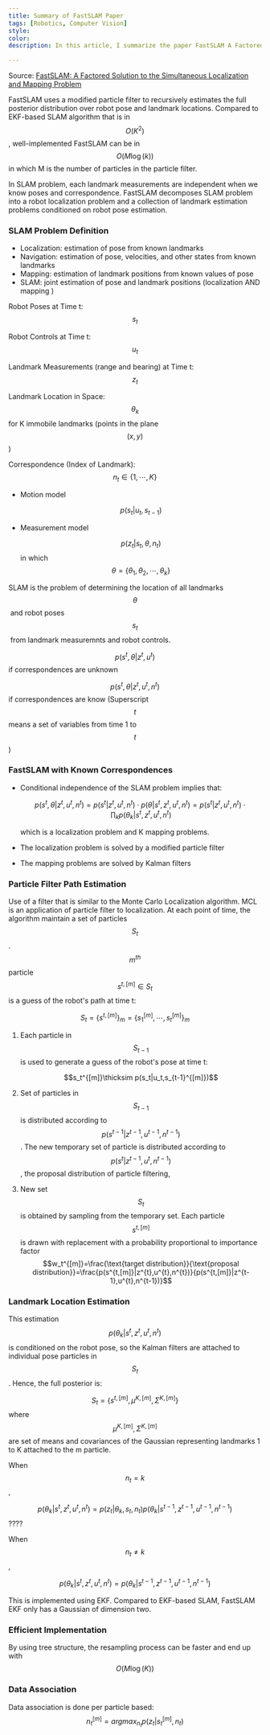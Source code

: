 ```yaml
---
title: Summary of FastSLAM Paper
tags: [Robotics, Computer Vision]
style: 
color: 
description: In this article, I summarize the paper FastSLAM A Factored Solution to the Simultaneous Localization and Mapping Problem

---
```


Source: [FastSLAM: A Factored Solution to the Simultaneous Localization and Mapping Problem](https://www.semanticscholar.org/paper/FastSLAM%3A-a-factored-solution-to-the-simultaneous-Montemerlo-Thrun/6410aacd3f02f12bf78a8b3e5e664d263cee2183)

FastSLAM uses a modified particle filter to recursively estimates the full posterior distribution over robot pose and landmark locations. Compared to EKF-based SLAM algorithm that is in $$O(K^2)$$, well-implemented FastSLAM can be in $$O(M\log(k))$$ in which M is the number of particles in the particle filter.  

In SLAM problem, each landmark measurements are independent when we know poses and correspondence. FastSLAM decomposes SLAM problem into a robot localization problem and a collection of landmark estimation problems conditioned on robot pose estimation. 

### SLAM Problem Definition

- Localization: estimation of pose from known landmarks
- Navigation: estimation of pose, velocities, and other states from known landmarks
- Mapping: estimation of landmark positions from known values of pose
- SLAM: joint estimation of pose and landmark positions (localization AND mapping  )

Robot Poses at Time t: $$s_t$$

Robot Controls at Time t: $$u_t$$

Landmark Measurements (range and bearing) at Time t: $$z_t$$

Landmark Location in Space: $$\theta_k$$ for K immobile landmarks (points in the plane $$(x,y)$$)

Correspondence (Index of Landmark): $$n_t\in\{1,\cdots,K\}$$

- Motion model

  $$p(s_t|u_t,s_{t-1})$$

- Measurement model

  $$p(z_t|s_t,\theta,n_t)$$ in which $$\theta=\{\theta_1,\theta_2,\cdots,\theta_k\}$$ 

SLAM is the problem of determining the location of all landmarks $$\theta$$​ and robot poses $$s_t$$​ from landmark measuremnts and robot controls.

$$p(s^t,\theta|z^t,u^t)$$ if correspondences are unknown

$$p(s^t,\theta|z^t,u^t,n^t)$$ if correspondences are know (Superscript $$t$$ means a set of variables from time 1 to $$t$$)

### FastSLAM with Known Correspondences

- Conditional independence of the SLAM problem implies that:

  $$p(s^t,\theta|z^t,u^t,n^t)=p(s^t|z^t,u^t,n^t)\cdot p(\theta|s^t,z^t,u^t,n^t)=p(s^t|z^t,u^t,n^t)\cdot \prod_kp(\theta_k|s^t,z^t,u^t,n^t)$$ 

  which is a localization problem and K mapping problems.

- The localization problem is solved by a modified particle filter

- The mapping problems are solved by Kalman filters

### Particle Filter Path Estimation

Use of a filter that is similar to the Monte Carlo Localization algorithm. MCL is an application of particle filter to localization. At each point of time, the algorithm maintain a set of particles $$S_t$$. $$m^{th}$$ particle $$s^{t,[m]}\in S_t$$ is a guess of the robot's path at time t:

$$S_t=\{s^{t,[m]}\}_m=\{s_1^{[m]},\cdots,s_t^{[m]}\}_m$$

1. Each particle in $$S_{t-1}$$ is used to generate a guess of the robot's pose at time t:

   $$s_t^{[m]}\thicksim p(s_t|u_t,s_{t-1}^{[m]})$$

2. Set of particles in $$S_{t-1}$$ is distributed according to $$p(s^{t-1}|z^{t-1},u^{t-1},n^{t-1})$$. The new temporary set of particle is distributed according to $$p(s^{t}|z^{t-1},u^{t},n^{t-1})$$, the proposal distribution of particle filtering,

3. New set $$S_t$$ is obtained by sampling from the temporary set. Each particle $$s^{t,[m]}$$ is drawn with replacement with a probability proportional to importance factor $$w_t^{[m]}=\frac{\text{target distribution}}{\text{proposal distribution}}=\frac{p(s^{t,[m]}|z^{t},u^{t},n^{t})}{p(s^{t,[m]}|z^{t-1},u^{t},n^{t-1})}$$

### Landmark Location Estimation

This estimation $$p(\theta_k|s^t,z^t,u^t,n^t)$$ is conditioned on the robot pose, so the Kalman filters are attached to individual pose particles in $$S_t$$. Hence, the full posterior is:

$$S_t=\{s^{t,[m]},\mu^{K,[m]},\Sigma^{K,[m]}\}$$ where $$\mu^{K,[m]},\Sigma^{K,[m]}$$ are set of means and covariances of the Gaussian representing landmarks 1 to K attached to the m particle.

When $$n_t=k$$,

$$p(\theta_k|s^t,z^t,u^t,n^t)=p(z_t|\theta_k,s_t,n_t)p(\theta_k|s^{t-1},z^{t-1},u^{t-1},n^{t-1})$$ ????

When $$n_t\neq k$$,

$$p(\theta_k|s^t,z^t,u^t,n^t)=p(\theta_k|s^{t-1},z^{t-1},u^{t-1},n^{t-1})$$

This is implemented using EKF. Compared to EKF-based SLAM, FastSLAM EKF only has a Gaussian of dimension two.

### Efficient Implementation

By using tree structure, the resampling process can be faster and end up with $$O(M\log(K))$$

### Data Association

Data association is done per particle based: $$n_t^{[m]}=argmax_{n_t}p(z_t|s_t^{[m]},n_t)$$


